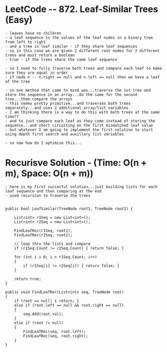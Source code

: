 # LeetCode -- 872. Leaf-Similar Trees (Easy)

    - leaves have no children
    - a leaf sequence is the values of the leaf nodes in a binary tree from left to right
    - and a tree is leaf similar - if they share leaf sequences
    - so in this case we are given 2 different root nodes for 2 different trees and must return a boolean 
    - true - if the trees share the same leaf sequence

    - so I need to fully traverse both trees and compare each leaf to make sure they are equal in order
    - if node n -- n.right == null and n.left == null then we have a leaf of the tree

    - so one method that came to mind was...traverse the 1st tree and store the sequence in an array...do the same for the second tree...them compare the arrays
    - this seems pretty primitive...and traverses both trees separately...and uses 2 additional array/list variables
    - I am thinking there is a way to do this with both trees at the same time??
    - and to just compare each leaf as they come instead of storing the sequence...and short circuiting on the first mismatched leaf value
    - but whatever I am going to implement the first solution to start using depth first search and auxillary list variables
    
    - so now how do I optimize this...


# Recurisve Solution - (Time: O(n + m), Space: O(n + m))

    - here is my first succesful solution...just building lists for each leaf sequence and then comparing at the end
    - used recursion to traverse the trees


    public bool LeafSimilar(TreeNode root1, TreeNode root2) {

        List<int> r1Seq = new List<int>();
        List<int> r2Seq = new List<int>();

        FindLeafRec(r1Seq, root1);
        FindLeafRec(r2Seq, root2);

        // loop thru the lists and compare
        if (r1Seq.Count != r2Seq.Count) { return false; }
        
        for (int i = 0; i < r1Seq.Count; i++)
        {
            if (r1Seq[i] != r2Seq[i]) { return false; }
        }

        return true;
    }

    public void FindLeafRec(List<int> seq, TreeNode root)
    {
        if (root == null) { return; }
        else if (root.left == null && root.right == null)
        {
            seq.Add(root.val);
        }
        else if (root != null)
        {
            FindLeafRec(seq, root.left);
            FindLeafRec(seq, root.right);
        }
    }


